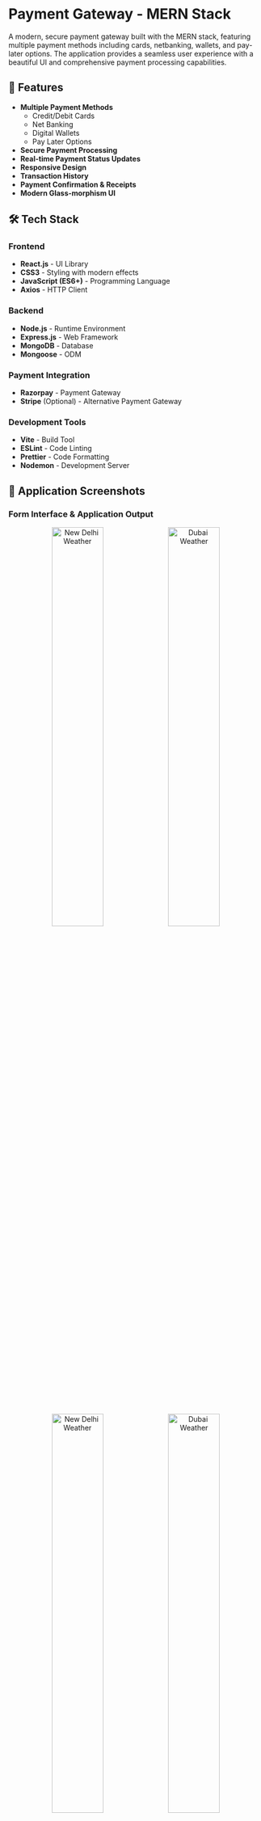# Payment Gateway - MERN Stack

A modern, secure payment gateway built with the MERN stack, featuring multiple payment methods including cards, netbanking, wallets, and pay-later options. The application provides a seamless user experience with a beautiful UI and comprehensive payment processing capabilities.

## 🚀 Features

- **Multiple Payment Methods**
  - Credit/Debit Cards
  - Net Banking
  - Digital Wallets
  - Pay Later Options
- **Secure Payment Processing**
- **Real-time Payment Status Updates**
- **Responsive Design**
- **Transaction History**
- **Payment Confirmation & Receipts**
- **Modern Glass-morphism UI**

## 🛠️ Tech Stack

### Frontend
- **React.js** - UI Library
- **CSS3** - Styling with modern effects
- **JavaScript (ES6+)** - Programming Language
- **Axios** - HTTP Client

### Backend
- **Node.js** - Runtime Environment
- **Express.js** - Web Framework
- **MongoDB** - Database
- **Mongoose** - ODM

### Payment Integration
- **Razorpay** - Payment Gateway
- **Stripe** (Optional) - Alternative Payment Gateway

### Development Tools
- **Vite** - Build Tool
- **ESLint** - Code Linting
- **Prettier** - Code Formatting
- **Nodemon** - Development Server

## 📸 Application Screenshots

### Form Interface & Application Output
<div align="center">
  <img src="landingpage.png" alt="New Delhi Weather" width="45%" />
  <img src="payment.png" alt="Dubai Weather" width="45%" />
</div>
<div align="center">
  <img src="razorpay.png" alt="New Delhi Weather" width="45%" />
  <img src="success.png" alt="Dubai Weather" width="45%" />
</div>
## 🚀 Quick Start

### Prerequisites

Make sure you have the following installed:
- **Node.js** (v18 or higher)
- **npm** or **yarn**
- **MongoDB** (local or Atlas)
- **Razorpay Account** (for payment processing)

### Installation

1. **Clone the repository**
```bash
git clone https://github.com/yourusername/payment-gateway.git
cd payment-gateway
```

2. **Install dependencies**
```bash
# Install root dependencies
npm install

# Install client dependencies
cd client
npm install

# Install server dependencies
cd ../server
npm install
```

3. **Environment Setup**

Create `.env` files in both client and server directories:

**Server `.env`:**
```env
# Database
MONGODB_URI=mongodb://localhost:27017/payment-gateway
# or for MongoDB Atlas:
# MONGODB_URI=mongodb+srv://username:password@cluster.mongodb.net/payment-gateway

# Server Configuration
PORT=5000
NODE_ENV=development

# JWT Secret
JWT_SECRET=your-super-secret-jwt-key

# Razorpay Configuration
RAZORPAY_KEY_ID=your_razorpay_key_id
RAZORPAY_KEY_SECRET=your_razorpay_key_secret

# CORS
CLIENT_URL=http://localhost:5173

# Email Configuration (Optional)
EMAIL_USER=your-email@gmail.com
EMAIL_PASS=your-app-password
```

**Client `.env`:**
```env
VITE_API_URL=http://localhost:5000/api
VITE_RAZORPAY_KEY_ID=your_razorpay_key_id
```

4. **Start the application**

Option 1 - Start both servers concurrently (from root directory):
```bash
npm run dev
```

Option 2 - Start servers separately:
```bash
# Terminal 1 - Start backend server
cd server
npm run dev

# Terminal 2 - Start frontend server
cd client
npm run dev
```

The application will be available at:
- **Frontend:** http://localhost:5173
- **Backend:** http://localhost:5000

## 🔧 Configuration

### Payment Gateway Setup

1. **Create Razorpay Account**
   - Sign up at [Razorpay Dashboard](https://dashboard.razorpay.com/)
   - Get your API keys from the dashboard
   - Add keys to your environment variables

2. **Database Setup**
   - Install MongoDB locally or use MongoDB Atlas
   - Update the connection string in your `.env` file

### Environment Variables

| Variable | Description | Required |
|----------|-------------|----------|
| `MONGODB_URI` | MongoDB connection string | Yes |
| `PORT` | Server port number | No (default: 5000) |
| `JWT_SECRET` | Secret key for JWT tokens | Yes |
| `RAZORPAY_KEY_ID` | Razorpay API Key ID | Yes |
| `RAZORPAY_KEY_SECRET` | Razorpay API Key Secret | Yes |
| `CLIENT_URL` | Frontend URL for CORS | Yes |

## 📚 API Documentation

### Payment Routes

#### Create Payment Order
```http
POST /api/payments/create-order
Content-Type: application/json

{
  "amount": 100,
  "currency": "INR",
  "receipt": "order_123"
}
```

#### Verify Payment
```http
POST /api/payments/verify
Content-Type: application/json

{
  "razorpay_order_id": "order_xyz",
  "razorpay_payment_id": "pay_abc",
  "razorpay_signature": "signature_123"
}
```

#### Get Payment Status
```http
GET /api/payments/status/:paymentId
```

### Transaction Routes

#### Get All Transactions
```http
GET /api/transactions
```

#### Get Transaction by ID
```http
GET /api/transactions/:id
```


### Styling Features

- Modern glass-morphism design
- Responsive layout
- Smooth animations and transitions
- Professional color scheme
- Mobile-optimized interface

## 🔒 Security Features

- **Input Validation** - Server-side validation for all inputs
- **CORS Protection** - Configured for specific origins
- **Environment Variables** - Sensitive data protection
- **Payment Verification** - Webhook signature verification
- **HTTPS Ready** - SSL/TLS support for production

## 🚀 Deployment

### Frontend (Vercel/Netlify)

1. **Build the client**
```bash
cd client
npm run build
```

2. **Deploy to Vercel**
```bash
npm install -g vercel
vercel --prod
```

### Backend (Railway/Heroku)

1. **Prepare for deployment**
```bash
cd server
npm install --production
```

2. **Deploy to Railway**
- Connect your GitHub repository
- Set environment variables
- Deploy automatically

### Environment Setup for Production

Update your environment variables for production:
- Use production MongoDB URI
- Set `NODE_ENV=production`
- Update `CLIENT_URL` to your production frontend URL
- Use production Razorpay keys

## 🧪 Testing

### Run Tests
```bash
# Backend tests
cd express-new
npm test

# Frontend tests
cd vite-new
npm test
```

### Test Payment Flow

1. Use Razorpay test cards:
   - **Success:** 4111 1111 1111 1111
   - **Failure:** 4000 0000 0000 0002

## 📈 Performance Optimization

- **Code Splitting** - React lazy loading
- **Image Optimization** - Compressed assets
- **API Caching** - Redis integration (optional)
- **Database Indexing** - Optimized queries
- **Minification** - Production builds

## 🤝 Contributing

1. Fork the repository
2. Create your feature branch (`git checkout -b feature/amazing-feature`)
3. Commit your changes (`git commit -m 'Add some amazing feature'`)
4. Push to the branch (`git push origin feature/amazing-feature`)
5. Open a Pull Request



## 👥 Authors

- **SHASHIVADHAN CHEEPIRI** - *Initial work* - [Shashivadhan1911](https://github.com/Shashivadhan1911)

## 🙏 Acknowledgments

- Razorpay for payment processing
- React team for the amazing library
- MongoDB for the database solution
- All contributors and testers





---

**Happy Coding! 🎉**
